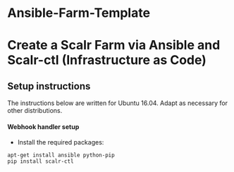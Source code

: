 # Ansible-Farm-Template

# Create a Scalr Farm via Ansible and Scalr-ctl (Infrastructure as Code)

## Setup instructions

The instructions below are written for Ubuntu 16.04. Adapt as necessary for other distributions.

#### Webhook handler setup

- Install the required packages:
```
apt-get install ansible python-pip
pip install scalr-ctl
```
